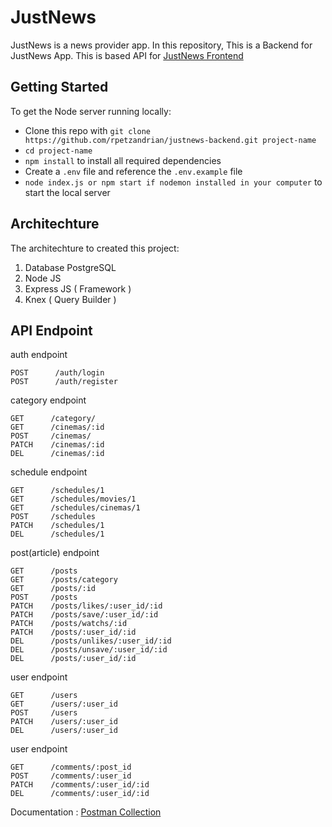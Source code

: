 # JustNews
	  

JustNews is a news provider app. In this repository, This is a Backend for JustNews App. This is based API for [JustNews Frontend](https://github.com/rpetzandrian/justnews-frontend)

## Getting Started

To get the Node server running locally:

* Clone this repo with `git clone https://github.com/rpetzandrian/justnews-backend.git project-name`
* `cd project-name`
* `npm install` to install all required dependencies
* Create a `.env` file and reference the `.env.example` file
* `node index.js or npm start if nodemon installed in your computer` to start the local server

## Architechture

The architechture to created this project: 
1. Database PostgreSQL
2. Node JS
3. Express JS ( Framework )
4. Knex ( Query Builder )

## API Endpoint
auth endpoint

    POST      /auth/login
    POST      /auth/register

category endpoint

    GET      /category/
    GET      /cinemas/:id
    POST     /cinemas/
    PATCH    /cinemas/:id
    DEL      /cinemas/:id
    
schedule endpoint

    GET      /schedules/1
    GET      /schedules/movies/1
    GET      /schedules/cinemas/1
    POST     /schedules
    PATCH    /schedules/1
    DEL      /schedules/1
    
post(article) endpoint

    GET      /posts
    GET      /posts/category
    GET      /posts/:id
    POST     /posts
    PATCH    /posts/likes/:user_id/:id
    PATCH    /posts/save/:user_id/:id
    PATCH    /posts/watchs/:id
    PATCH    /posts/:user_id/:id
    DEL      /posts/unlikes/:user_id/:id
    DEL      /posts/unsave/:user_id/:id
    DEL      /posts/:user_id/:id
    
user endpoint

    GET      /users
    GET      /users/:user_id
    POST     /users
    PATCH    /users/:user_id
    DEL      /users/:user_id
    
user endpoint

    GET      /comments/:post_id
    POST     /comments/:user_id
    PATCH    /comments/:user_id/:id
    DEL      /comments/:user_id/:id
    
Documentation : [Postman Collection](https://documenter.getpostman.com/view/13687762/TzeTJp5C)
